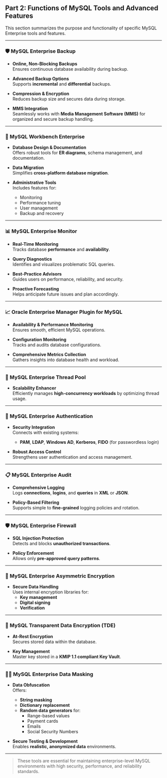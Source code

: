 ## Part 2: Functions of MySQL Tools and Advanced Features

This section summarizes the purpose and functionality of specific MySQL Enterprise tools and features.

---

### 🛡️ MySQL Enterprise Backup

- **Online, Non-Blocking Backups**  
  Ensures continuous database availability during backup.

- **Advanced Backup Options**  
  Supports **incremental** and **differential** backups.

- **Compression & Encryption**  
  Reduces backup size and secures data during storage.

- **MMS Integration**  
  Seamlessly works with **Media Management Software (MMS)** for organized and secure backup handling.

---

### 🧰 MySQL Workbench Enterprise

- **Database Design & Documentation**  
  Offers robust tools for **ER diagrams**, schema management, and documentation.

- **Data Migration**  
  Simplifies **cross-platform database migration**.

- **Administrative Tools**  
  Includes features for:
  - Monitoring
  - Performance tuning
  - User management
  - Backup and recovery

---

### 📊 MySQL Enterprise Monitor

- **Real-Time Monitoring**  
  Tracks database **performance** and **availability**.

- **Query Diagnostics**  
  Identifies and visualizes problematic SQL queries.

- **Best-Practice Advisors**  
  Guides users on performance, reliability, and security.

- **Proactive Forecasting**  
  Helps anticipate future issues and plan accordingly.

---

### 📈 Oracle Enterprise Manager Plugin for MySQL

- **Availability & Performance Monitoring**  
  Ensures smooth, efficient MySQL operations.

- **Configuration Monitoring**  
  Tracks and audits database configurations.

- **Comprehensive Metrics Collection**  
  Gathers insights into database health and workload.

---

### 🧵 MySQL Enterprise Thread Pool

- **Scalability Enhancer**  
  Efficiently manages **high-concurrency workloads** by optimizing thread usage.

---

### 🔐 MySQL Enterprise Authentication

- **Security Integration**  
  Connects with existing systems:  
  - **PAM**, **LDAP**, **Windows AD**, **Kerberos**, **FIDO** (for passwordless login)

- **Robust Access Control**  
  Strengthens user authentication and access management.

---

### 📋 MySQL Enterprise Audit

- **Comprehensive Logging**  
  Logs **connections**, **logins**, and **queries** in **XML** or **JSON**.

- **Policy-Based Filtering**  
  Supports simple to **fine-grained** logging policies and rotation.

---

### 🛡️ MySQL Enterprise Firewall

- **SQL Injection Protection**  
  Detects and blocks **unauthorized transactions**.

- **Policy Enforcement**  
  Allows only **pre-approved query patterns**.

---

### 🔑 MySQL Enterprise Asymmetric Encryption

- **Secure Data Handling**  
  Uses internal encryption libraries for:
  - **Key management**
  - **Digital signing**
  - **Verification**

---

### 🔐 MySQL Transparent Data Encryption (TDE)

- **At-Rest Encryption**  
  Secures stored data within the database.

- **Key Management**  
  Master key stored in a **KMIP 1.1 compliant Key Vault**.

---

### 🕵️‍♂️ MySQL Enterprise Data Masking

- **Data Obfuscation**  
  Offers:
  - **String masking**
  - **Dictionary replacement**
  - **Random data generators** for:
    - Range-based values
    - Payment cards
    - Emails
    - Social Security Numbers

- **Secure Testing & Development**  
  Enables **realistic, anonymized data** environments.

---

> These tools are essential for maintaining enterprise-level MySQL environments with high security, performance, and reliability standards.
